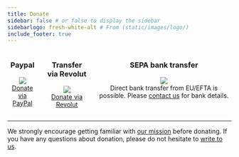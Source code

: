 ```yaml
---
title: Donate
sidebar: false # or false to display the sidebar
sidebarlogo: fresh-white-alt # From (static/images/logo/)
include_footer: true
---
```


<div class="columns">
  <div class="column is-4 mt-60", align = "center">
    <p>
      <h3>Paypal</h3>
      <img src="/images/payment/paypal.png">
      <br>
      <div align="center">
          <a class="button cta rounded primary-btn raised" href="https://paypal.me/irudnyts">
            Donate via PayPal
          </a>
      </div>
    </p>
  </div>
  <div class="column is-4 mt-60", align = "center">
    <p>
      <h3>Transfer via Revolut</h3>
      <img src="/images/payment/revolut.png">
      <br>
      <div align="center">
          <a class="button cta rounded primary-btn raised" href="https://revolut.me/iegoral7">
            Donate via Revolut
          </a>
      </div>
    </p>
  </div>
  <div class="column is-4 mt-60", align = "center">
    <p>
      <h3>SEPA bank transfer</h3>
      <img src="/images/payment/bank-transfer.png">
      <br>
      Direct bank transfer from EU/EFTA is possible. Please <a href="mailto:rebuild@schoolsandhospitals.org">contact us</a> for bank details.
    </p>
  </div>
</div>

---

We strongly encourage getting familiar with [our mission](https://schoolsandhospitals.org/mission/) before donating. If you have any questions about donation, please do not hesitate to [write to us](mailto:rebuild@schoolsandhospitals.org).
